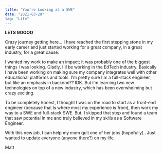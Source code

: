 ```yaml
---
title: "You're Looking at a SWE"
date: "2021-03-28"
tag: "Life"
---
```


**LETS GOOOO**

Crazy journey getting here... I have reached the first stepping stone in my early career and just started working for a great company, in a great industry, for a great cause.

I wanted my work to make an impact; it was probably one of the biggest things I was looking. Gladly, I'll be working in the EdTech industry. Basically I have been working on making sure my company integrates well with other educational platforms and tools. I'm pretty sure I'm a full-stack engineer, but like an emphasis in backend?? IDK. But i'm learning two new technologies on top of a new industry, which has been overwhelming but crazy exciting.

To be completely honest, I thought I was on the road to start as a front-end engineer (because that is where most my experience is from), then work my way to a SWE and full-stack SWE. But, I skipped that step and found a team that saw potential in me and truly believed in my skills as a Software Engineer.

With this new job, I can help my mom quit one of her jobs (hopefully).. Just wanted to update everyone (anyone there?) on my life.

Matt
